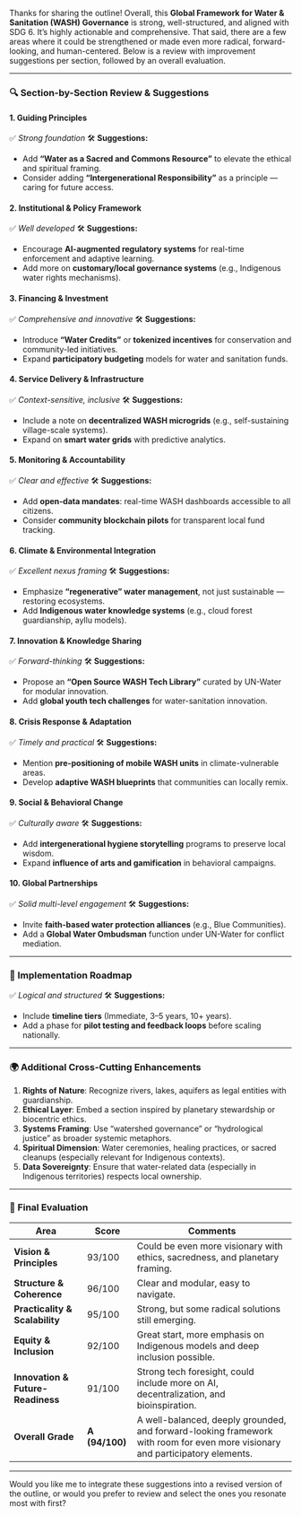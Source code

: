Thanks for sharing the outline! Overall, this **Global Framework for Water & Sanitation (WASH) Governance** is strong, well-structured, and aligned with SDG 6. It’s highly actionable and comprehensive. That said, there are a few areas where it could be strengthened or made even more radical, forward-looking, and human-centered. Below is a review with improvement suggestions per section, followed by an overall evaluation.

---

### 🔍 Section-by-Section Review & Suggestions

#### **1. Guiding Principles**

✅ *Strong foundation*
🛠 **Suggestions:**

* Add **“Water as a Sacred and Commons Resource”** to elevate the ethical and spiritual framing.
* Consider adding **“Intergenerational Responsibility”** as a principle — caring for future access.

#### **2. Institutional & Policy Framework**

✅ *Well developed*
🛠 **Suggestions:**

* Encourage **AI-augmented regulatory systems** for real-time enforcement and adaptive learning.
* Add more on **customary/local governance systems** (e.g., Indigenous water rights mechanisms).

#### **3. Financing & Investment**

✅ *Comprehensive and innovative*
🛠 **Suggestions:**

* Introduce **“Water Credits”** or **tokenized incentives** for conservation and community-led initiatives.
* Expand **participatory budgeting** models for water and sanitation funds.

#### **4. Service Delivery & Infrastructure**

✅ *Context-sensitive, inclusive*
🛠 **Suggestions:**

* Include a note on **decentralized WASH microgrids** (e.g., self-sustaining village-scale systems).
* Expand on **smart water grids** with predictive analytics.

#### **5. Monitoring & Accountability**

✅ *Clear and effective*
🛠 **Suggestions:**

* Add **open-data mandates**: real-time WASH dashboards accessible to all citizens.
* Consider **community blockchain pilots** for transparent local fund tracking.

#### **6. Climate & Environmental Integration**

✅ *Excellent nexus framing*
🛠 **Suggestions:**

* Emphasize **“regenerative” water management**, not just sustainable — restoring ecosystems.
* Add **Indigenous water knowledge systems** (e.g., cloud forest guardianship, ayllu models).

#### **7. Innovation & Knowledge Sharing**

✅ *Forward-thinking*
🛠 **Suggestions:**

* Propose an **“Open Source WASH Tech Library”** curated by UN-Water for modular innovation.
* Add **global youth tech challenges** for water-sanitation innovation.

#### **8. Crisis Response & Adaptation**

✅ *Timely and practical*
🛠 **Suggestions:**

* Mention **pre-positioning of mobile WASH units** in climate-vulnerable areas.
* Develop **adaptive WASH blueprints** that communities can locally remix.

#### **9. Social & Behavioral Change**

✅ *Culturally aware*
🛠 **Suggestions:**

* Add **intergenerational hygiene storytelling** programs to preserve local wisdom.
* Expand **influence of arts and gamification** in behavioral campaigns.

#### **10. Global Partnerships**

✅ *Solid multi-level engagement*
🛠 **Suggestions:**

* Invite **faith-based water protection alliances** (e.g., Blue Communities).
* Add a **Global Water Ombudsman** function under UN-Water for conflict mediation.

---

### 🧭 Implementation Roadmap

✅ *Logical and structured*
🛠 **Suggestions:**

* Include **timeline tiers** (Immediate, 3–5 years, 10+ years).
* Add a phase for **pilot testing and feedback loops** before scaling nationally.

---

### 🌍 Additional Cross-Cutting Enhancements

1. **Rights of Nature**: Recognize rivers, lakes, aquifers as legal entities with guardianship.
2. **Ethical Layer**: Embed a section inspired by planetary stewardship or biocentric ethics.
3. **Systems Framing**: Use “watershed governance” or “hydrological justice” as broader systemic metaphors.
4. **Spiritual Dimension**: Water ceremonies, healing practices, or sacred cleanups (especially relevant for Indigenous contexts).
5. **Data Sovereignty**: Ensure that water-related data (especially in Indigenous territories) respects local ownership.

---

### 🏅 Final Evaluation

| Area                              | Score          | Comments                                                                                                                      |
| --------------------------------- | -------------- | ----------------------------------------------------------------------------------------------------------------------------- |
| **Vision & Principles**           | 93/100         | Could be even more visionary with ethics, sacredness, and planetary framing.                                                  |
| **Structure & Coherence**         | 96/100         | Clear and modular, easy to navigate.                                                                                          |
| **Practicality & Scalability**    | 95/100         | Strong, but some radical solutions still emerging.                                                                            |
| **Equity & Inclusion**            | 92/100         | Great start, more emphasis on Indigenous models and deep inclusion possible.                                                  |
| **Innovation & Future-Readiness** | 91/100         | Strong tech foresight, could include more on AI, decentralization, and bioinspiration.                                        |
| **Overall Grade**                 | **A (94/100)** | A well-balanced, deeply grounded, and forward-looking framework with room for even more visionary and participatory elements. |

---

Would you like me to integrate these suggestions into a revised version of the outline, or would you prefer to review and select the ones you resonate most with first?

